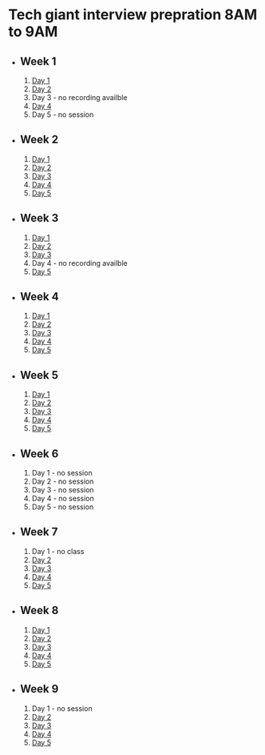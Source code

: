 # Tech giant interview prepration 8AM to 9AM

- ## Week 1

   1. [Day 1](https://www.facebook.com/iCodeguru/videos/897902021687002)
   2. [Day 2](https://fb.watch/osIqfuMcYb/?mibextid=2JQ9oc)
   3. Day 3 - no recording availble
   4. [Day 4](https://www.facebook.com/iCodeguru/videos/249793007827783)
   5. Day 5 - no session

- ## Week 2

   1. [Day 1](https://fb.watch/oAo5anAYSN/?mibextid=2JQ9oc)
   2. [Day 2](https://www.facebook.com/iCodeguru/videos/191335860705141)
   3. [Day 3](https://fb.watch/oCMWqZGoAD/?mibextid=2JQ9oc)
   4. [Day 4](https://fb.watch/oDX3QLY0B3/?mibextid=2JQ9oc)
   5. [Day 5](https://fb.watch/oFKQdwVnB7/?mibextid=2JQ9oc)

- ## Week 3

   1. [Day 1](https://fb.watch/oJCntwgox1/?mibextid=2JQ9oc)
   2. [Day 2](https://www.facebook.com/iCodeguru/videos/2032833743761119)
   3. [Day 3](https://www.facebook.com/iCodeguru/videos/721021046302720)
   4. Day 4 - no recording availble
   5. [Day 5](https://www.facebook.com/iCodeguru/videos/218471557961039)

- ## Week 4

   1. [Day 1](https://www.facebook.com/iCodeguru/videos/696618785868118)
   2. [Day 2](https://www.facebook.com/iCodeguru/videos/375787761578970)
   3. [Day 3](https://www.facebook.com/iCodeguru/videos/317558074509090)
   4. [Day 4](https://www.facebook.com/iCodeguru/videos/659632236251582)
   5. [Day 5](https://www.facebook.com/iCodeguru/videos/1180151852803781)

- ## Week 5

   1. [Day 1](https://www.facebook.com/iCodeguru/videos/734887928089216)
   2. [Day 2](https://www.facebook.com/iCodeguru/videos/316748088019661)
   3. [Day 3](https://www.facebook.com/iCodeguru/videos/1103128207538914)
   4. [Day 4]()
   5. [Day 5](https://www.facebook.com/iCodeguru/videos/890778372454898)

- ## Week 6

   1. Day 1 - no session
   2. Day 2 - no session
   3. Day 3 - no session
   4. Day 4 - no session
   5. Day 5 - no session

- ## Week 7

   1. Day 1 - no class
   2. [Day 2](https://www.facebook.com/iCodeguru/videos/650288460407587)
   3. [Day 3](https://www.facebook.com/iCodeguru/videos/742188017782421)
   4. [Day 4](https://www.facebook.com/iCodeguru/videos/750014937172731)
   5. [Day 5](https://www.facebook.com/iCodeguru/videos/1431605467760687)

- ## Week 8

   1. [Day 1](https://www.facebook.com/iCodeguru/videos/1932664217128192)
   2. [Day 2](https://www.facebook.com/iCodeguru/videos/1512031632972751)
   3. [Day 3](https://www.facebook.com/iCodeguru/videos/197833076686829)
   4. [Day 4](https://www.facebook.com/iCodeguru/videos/383497257392588)
   5. [Day 5](https://www.facebook.com/iCodeguru/videos/725709319623044)

- ## Week 9

   1. Day 1 - no session
   2. [Day 2](https://www.facebook.com/iCodeguru/videos/746888820408140)
   3. [Day 3](https://www.facebook.com/iCodeguru/videos/1096600095023905)
   4. [Day 4]()
   5. [Day 5]()

<!-- - ## Week 

   1. [Day 1]()
   2. [Day 2]()
   3. [Day 3]()
   4. [Day 4]()
   5. [Day 5]() -->